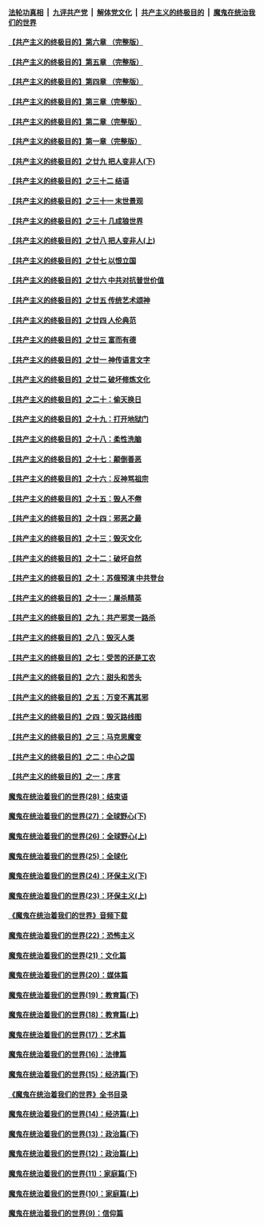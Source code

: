 ####  [法轮功真相](../../../../basic/blob/master/README.md?t=07100002) &nbsp;|&nbsp; [九评共产党](../../../../9ping.md/blob/master/README.md?t=07100002) &nbsp;|&nbsp; [解体党文化](../../../../jtdwh.md/blob/master/README.md?t=07100002)  &nbsp;|&nbsp; [共产主义的终极目的](../../../../gczydzjmd.md/blob/master/README.md?t=07100002) &nbsp;|&nbsp; [魔鬼在统治我们的世界](../../../../mgztzwmdsj.md/blob/master/README.md?t=07100002) 

#### [【共产主义的终极目的】第六章 （完整版）](../pages/nsc422/n11428913.md?t=07100002) 

#### [【共产主义的终极目的】第五章 （完整版）](../pages/nsc422/n11428912.md?t=07100002) 

#### [【共产主义的终极目的】第四章 （完整版）](../pages/nsc422/n11428907.md?t=07100002) 

#### [【共产主义的终极目的】第三章（完整版）](../pages/nsc422/n11428848.md?t=07100002) 

#### [【共产主义的终极目的】第二章（完整版）](../pages/nsc422/n11428831.md?t=07100002) 

#### [【共产主义的终极目的】第一章（完整版）](../pages/nsc422/n11417651.md?t=07100002) 

#### [【共产主义的终极目的】之廿九 把人变非人(下)](../pages/nsc422/n11344140.md?t=07100002) 

#### [【共产主义的终极目的】之三十二 结语](../pages/nsc422/n11360535.md?t=07100002) 

#### [【共产主义的终极目的】之三十一 末世景观](../pages/nsc422/n11351129.md?t=07100002) 

#### [【共产主义的终极目的】之三十 几成狼世界](../pages/nsc422/n11348280.md?t=07100002) 

#### [【共产主义的终极目的】之廿八 把人变非人(上)](../pages/nsc422/n11340492.md?t=07100002) 

#### [【共产主义的终极目的】之廿七 以恨立国](../pages/nsc422/n11336944.md?t=07100002) 

#### [【共产主义的终极目的】之廿六 中共对抗普世价值](../pages/nsc422/n11324785.md?t=07100002) 

#### [【共产主义的终极目的】之廿五 传统艺术颂神](../pages/nsc422/n11296396.md?t=07100002) 

#### [【共产主义的终极目的】之廿四 人伦典范](../pages/nsc422/n11296397.md?t=07100002) 

#### [【共产主义的终极目的】之廿三 富而有德](../pages/nsc422/n11283598.md?t=07100002) 

#### [【共产主义的终极目的】之廿一 神传语言文字](../pages/nsc422/n11263265.md?t=07100002) 

#### [【共产主义的终极目的】之廿二 破坏修炼文化](../pages/nsc422/n11245728.md?t=07100002) 

#### [【共产主义的终极目的】之二十：偷天换日](../pages/nsc422/n11238846.md?t=07100002) 

#### [【共产主义的终极目的】之十九：打开地狱门](../pages/nsc422/n11206376.md?t=07100002) 

#### [【共产主义的终极目的】之十八：柔性洗脑](../pages/nsc422/n11199994.md?t=07100002) 

#### [【共产主义的终极目的】之十七：颠倒善恶](../pages/nsc422/n11179782.md?t=07100002) 

#### [【共产主义的终极目的】之十六：反神骂祖宗](../pages/nsc422/n11166798.md?t=07100002) 

#### [【共产主义的终极目的】之十五：毁人不倦](../pages/nsc422/n11166792.md?t=07100002) 

#### [【共产主义的终极目的】之十四：邪恶之最](../pages/nsc422/n11150249.md?t=07100002) 

#### [【共产主义的终极目的】之十三：毁灭文化](../pages/nsc422/n11135227.md?t=07100002) 

#### [【共产主义的终极目的】之十二：破坏自然](../pages/nsc422/n11135214.md?t=07100002) 

#### [【共产主义的终极目的】之十：苏俄预演 中共登台](../pages/nsc422/n11118424.md?t=07100002) 

#### [【共产主义的终极目的】之十一：屠杀精英](../pages/nsc422/n11118442.md?t=07100002) 

#### [【共产主义的终极目的】之九：共产邪灵一路杀](../pages/nsc422/n11114139.md?t=07100002) 

#### [【共产主义的终极目的】之八：毁灭人类](../pages/nsc422/n11108503.md?t=07100002) 

#### [【共产主义的终极目的】之七：受苦的还是工农](../pages/nsc422/n11101809.md?t=07100002) 

#### [【共产主义的终极目的】之六：甜头和苦头](../pages/nsc422/n11096971.md?t=07100002) 

#### [【共产主义的终极目的】之五：万变不离其邪](../pages/nsc422/n11091285.md?t=07100002) 

#### [【共产主义的终极目的】之四：毁灭路线图](../pages/nsc422/n11086284.md?t=07100002) 

#### [【共产主义的终极目的】之三：马克思魔变](../pages/nsc422/n11061941.md?t=07100002) 

#### [【共产主义的终极目的】之二：中心之国](../pages/nsc422/n11047728.md?t=07100002) 

#### [【共产主义的终极目的】之一：序言](../pages/nsc422/n11086077.md?t=07100002) 

#### [魔鬼在统治着我们的世界(28)：结束语](../pages/nsc422/n10936246.md?t=07100002) 

#### [魔鬼在统治着我们的世界(27)：全球野心(下)](../pages/nsc422/n10928319.md?t=07100002) 

#### [魔鬼在统治着我们的世界(26)：全球野心(上)](../pages/nsc422/n10900318.md?t=07100002) 

#### [魔鬼在统治着我们的世界(25)：全球化](../pages/nsc422/n10788205.md?t=07100002) 

#### [魔鬼在统治着我们的世界(24)：环保主义(下)](../pages/nsc422/n10695307.md?t=07100002) 

#### [魔鬼在统治着我们的世界(23)：环保主义(上)](../pages/nsc422/n10688613.md?t=07100002) 

#### [《魔鬼在统治着我们的世界》音频下载](../pages/nsc422/n10635553.md?t=07100002) 

#### [魔鬼在统治着我们的世界(22)：恐怖主义](../pages/nsc422/n10614727.md?t=07100002) 

#### [魔鬼在统治着我们的世界(21)：文化篇](../pages/nsc422/n10597706.md?t=07100002) 

#### [魔鬼在统治着我们的世界(20)：媒体篇](../pages/nsc422/n10586579.md?t=07100002) 

#### [魔鬼在统治着我们的世界(19)：教育篇(下)](../pages/nsc422/n10564808.md?t=07100002) 

#### [魔鬼在统治着我们的世界(18)：教育篇(上)](../pages/nsc422/n10526970.md?t=07100002) 

#### [魔鬼在统治着我们的世界(17)：艺术篇](../pages/nsc422/n10499093.md?t=07100002) 

#### [魔鬼在统治着我们的世界(16)：法律篇](../pages/nsc422/n10485969.md?t=07100002) 

#### [魔鬼在统治着我们的世界(15)：经济篇(下)](../pages/nsc422/n10469975.md?t=07100002) 

#### [《魔鬼在统治着我们的世界》全书目录](../pages/nsc422/n10464261.md?t=07100002) 

#### [魔鬼在统治着我们的世界(14)：经济篇(上)](../pages/nsc422/n10457370.md?t=07100002) 

#### [魔鬼在统治着我们的世界(13)：政治篇(下)](../pages/nsc422/n10448270.md?t=07100002) 

#### [魔鬼在统治着我们的世界(12)：政治篇(上)](../pages/nsc422/n10444576.md?t=07100002) 

#### [魔鬼在统治着我们的世界(11)：家庭篇(下)](../pages/nsc422/n10440961.md?t=07100002) 

#### [魔鬼在统治着我们的世界(10)：家庭篇(上)](../pages/nsc422/n10435448.md?t=07100002) 

#### [魔鬼在统治着我们的世界(9)：信仰篇](../pages/nsc422/n10432159.md?t=07100002) 

